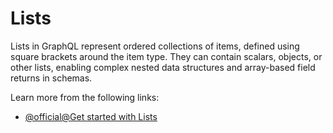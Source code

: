 # Lists

Lists in GraphQL represent ordered collections of items, defined using square brackets around the item type. They can contain scalars, objects, or other lists, enabling complex nested data structures and array-based field returns in schemas.

Learn more from the following links:

- [@official@Get started with Lists](https://graphql.org/learn/schema/#lists-and-non-null)
